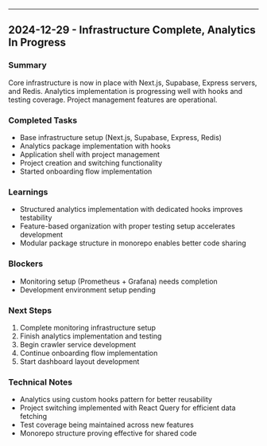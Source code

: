 ---

## 2024-12-29 - Infrastructure Complete, Analytics In Progress

### Summary

Core infrastructure is now in place with Next.js, Supabase, Express servers, and Redis. Analytics implementation is progressing well with hooks and testing coverage. Project management features are operational.

### Completed Tasks

- Base infrastructure setup (Next.js, Supabase, Express, Redis)
- Analytics package implementation with hooks
- Application shell with project management
- Project creation and switching functionality
- Started onboarding flow implementation

### Learnings

- Structured analytics implementation with dedicated hooks improves testability
- Feature-based organization with proper testing setup accelerates development
- Modular package structure in monorepo enables better code sharing

### Blockers

- Monitoring setup (Prometheus + Grafana) needs completion
- Development environment setup pending

### Next Steps

1. Complete monitoring infrastructure setup
2. Finish analytics implementation and testing
3. Begin crawler service development
4. Continue onboarding flow implementation
5. Start dashboard layout development

### Technical Notes

- Analytics using custom hooks pattern for better reusability
- Project switching implemented with React Query for efficient data fetching
- Test coverage being maintained across new features
- Monorepo structure proving effective for shared code
